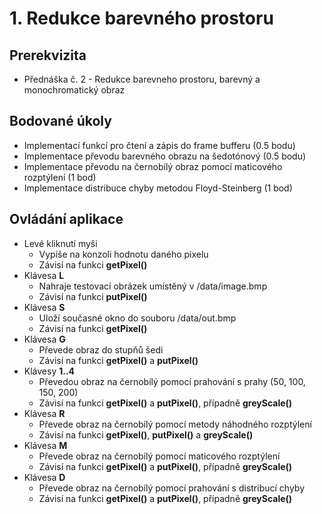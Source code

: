 # 1. Redukce barevného prostoru

## Prerekvizita
- Přednáška č. 2 - Redukce barevneho prostoru, barevný a monochromatický obraz

## Bodované úkoly
- Implementací funkcí pro čtení a zápis do frame bufferu (0.5 bodu)
- Implementace převodu barevného obrazu na šedotónový (0.5 bodu)
- Implementace převodu na černobílý obraz pomocí maticového rozptýlení (1 bod)
- Implementace distribuce chyby metodou Floyd-Steinberg (1 bod)

## Ovládání aplikace
- Levé kliknutí myši
  * Vypíše na konzoli hodnotu daného pixelu
  * Závisí na funkci **getPixel()**
- Klávesa **L**
  * Nahraje testovací obrázek umístěný v /data/image.bmp
  * Závisí na funkci **putPixel()**
- Klávesa **S**
  * Uloží současné okno do souboru /data/out.bmp
  * Závisí na funkci **getPixel()**
- Klávesa **G**
  * Převede obraz do stupňů šedi
  * Závisí na funkci **getPixel()** a **putPixel()**
- Klávesy **1..4**
  * Převedou obraz na černobílý pomocí prahování s prahy (50, 100, 150, 200)
  * Závisí na funkci **getPixel()** a **putPixel()**, případně **greyScale()**
- Klávesa **R**
  * Převede obraz na černobílý pomocí metody náhodného rozptýlení
  * Závisí na funkci **getPixel()**, **putPixel()** a **greyScale()**
- Klávesa **M**
  * Převede obraz na černobílý pomocí maticového rozptýlení
  * Závisí na funkci **getPixel()** a **putPixel()**, případně **greyScale()**
- Klávesa **D**
  * Převede obraz na černobílý pomocí prahování s distribucí chyby
  * Závisí na funkci **getPixel()** a **putPixel()**, případně **greyScale()**

